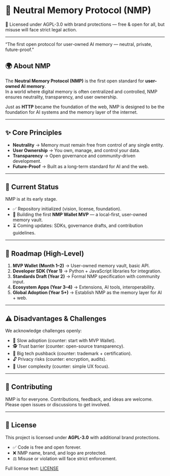 # 🧠 Neutral Memory Protocol (NMP)

📜 Licensed under AGPL-3.0 with brand protections — free & open for all, but misuse will face strict legal action.

---
“The first open protocol for user-owned AI memory — neutral, private, future-proof.”
## 🌍 About NMP
The **Neutral Memory Protocol (NMP)** is the first open standard for **user-owned AI memory**.  
In a world where digital memory is often centralized and controlled, NMP ensures neutrality, transparency, and user ownership.  

Just as **HTTP** became the foundation of the web, NMP is designed to be the foundation for AI systems and the memory layer of the internet.

---

## ✨ Core Principles
- **Neutrality** → Memory must remain free from control of any single entity.  
- **User Ownership** → You own, manage, and control your data.  
- **Transparency** → Open governance and community-driven development.  
- **Future-Proof** → Built as a long-term standard for AI and the web.  

---

## 🚀 Current Status
NMP is at its early stage.  
- ✅ Repository initialized (vision, license, foundation).  
- 🔄 Building the first **NMP Wallet MVP** — a local-first, user-owned memory vault.  
- ⏳ Coming updates: SDKs, governance drafts, and contribution guidelines.  

---

## 📌 Roadmap (High-Level)
1. **MVP Wallet (Month 1–2)** → User-owned memory vault, basic API.  
2. **Developer SDK (Year 1)** → Python + JavaScript libraries for integration.  
3. **Standards Draft (Year 2)** → Formal NMP specification with community input.  
4. **Ecosystem Apps (Year 3–4)** → Extensions, AI tools, interoperability.  
5. **Global Adoption (Year 5+)** → Establish NMP as the memory layer for AI + web.  

---

## ⚠️ Disadvantages & Challenges
We acknowledge challenges openly:  
- 🐢 Slow adoption (counter: start with MVP Wallet).  
- 🕵️ Trust barrier (counter: open-source transparency).  
- 🏢 Big tech pushback (counter: trademark + certification).  
- 🔓 Privacy risks (counter: encryption, audits).  
- 🧩 User complexity (counter: simple UX focus).  

---

## 🤝 Contributing
NMP is for everyone. Contributions, feedback, and ideas are welcome.  
Please open issues or discussions to get involved.  

---

## 📜 License
This project is licensed under **AGPL-3.0** with additional brand protections.  

- ✅ Code is free and open forever.  
- ❌ NMP name, brand, and logo are protected.  
- ⚖️ Misuse or violation will face strict enforcement.  

Full license text: [LICENSE](./LICENSE)  
